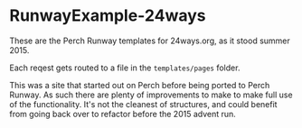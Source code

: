 # RunwayExample-24ways

These are the Perch Runway templates for 24ways.org, as it stood summer 2015.

Each reqest gets routed to a file in the `templates/pages` folder.

This was a site that started out on Perch before being ported to Perch Runway. As such there are plenty of improvements to make to make full use of the functionality. It's not the cleanest of structures, and could benefit from going back over to refactor before the 2015 advent run.

